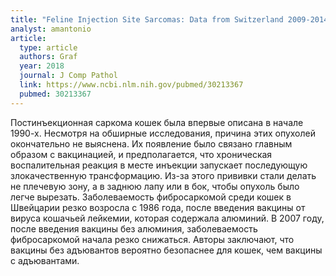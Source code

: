 ```yaml
---
title: "Feline Injection Site Sarcomas: Data from Switzerland 2009-2014"
analyst: amantonio
article:
  type: article
  authors: Graf
  year: 2018
  journal: J Comp Pathol
  link: https://www.ncbi.nlm.nih.gov/pubmed/30213367
  pubmed: 30213367
---
```


Постинъекционная саркома кошек была впервые описана в начале 1990-х. Несмотря на обширные исследования, причина этих опухолей окончательно не выяснена. Их появление было связано главным образом с вакцинацией, и предполагается, что хроническая воспалительная реакция в месте инъекции запускает последующую злокачественную трансформацию. Из-за этого прививки стали делать не плечевую зону, а в заднюю лапу или в бок, чтобы опухоль было легче вырезать.
Заболеваемость фибросаркомой среди кошек в Швейцарии резко возросла с 1986 года, после введения вакцины от вируса кошачьей лейкемии, которая содержала алюминий. В 2007 году, после введения вакцины без алюминия, заболеваемость фибросаркомой начала резко снижаться. Авторы заключают, что вакцины без адъювантов вероятно безопаснее для кошек, чем вакцины с адъювантами.
